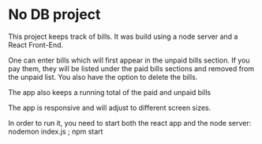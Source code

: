 # No DB project

This project keeps track of bills. It was build using a node server and a React Front-End.

One can enter bills which will first appear in the unpaid bills section. If you pay them, they will be listed under the paid bills sections and removed from the unpaid list. You also have the option to delete the bills.

The app also keeps a running total of the paid and unpaid bills

The app is responsive and will adjust to different screen sizes.

In order to run it, you need to start both the react app and the node server: nodemon index.js ; npm start





